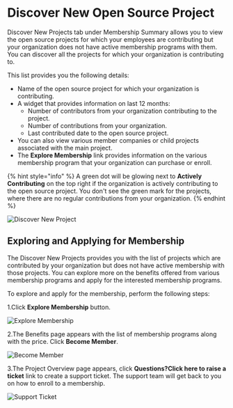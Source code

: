 # Discover New Open Source Project

Discover New Projects tab under Membership Summary allows you to view the open source projects for which your employees are contributing but your organization does not have active membership programs with them. You can discover all the projects for which your organization is contributing to.

This list provides you the following details:

* Name of the open source project for which your organization is contributing.
* A widget that provides information on last 12 months:
  * Number of contributors from your organization contributing to the project.
  * Number of contributions from your organization.
  * Last contributed date to the open source project.
* You can also view various member companies or child projects associated with the main project.
* The **Explore Membership** link provides information on the various membership program that your organization can purchase or enroll.

{% hint style="info" %}
A green dot will be glowing next to **Actively Contributing** on the top right if the organization is actively contributing to the open source project. You don't see the green mark for the projects, where there are no regular contributions from your organization.
{% endhint %}

![Discover New Project](https://files.gitbook.com/v0/b/gitbook-28427.appspot.com/o/assets%2F-MgAESFs0H7zYsmTgcOZ%2F-MgvB-FOhvMOUR2DndWo%2F-MgvBXW2g4nxBfolCVVm%2FNew%20Project.png?alt=media\&token=6ff3f299-47d2-4eb8-8bfa-f3d11c32ae91)

## Exploring and Applying for Membership

The Discover New Projects provides you with the list of projects which are contributed by your organization but does not have active membership with those projects. You can explore more on the benefits offered from various membership programs and apply for the interested membership programs.

To explore and apply for the membership, perform the following steps:

1.Click **Explore Membership** button.

![Explore Membership](https://files.gitbook.com/v0/b/gitbook-28427.appspot.com/o/assets%2F-MgAESFs0H7zYsmTgcOZ%2F-MgvCr9CJ59S3WBtLxg8%2F-MgvDksfj7LnOC321g-e%2FExplore\_Membership.png?alt=media\&token=b544fb59-7cac-4467-81c0-e9f6ce312a26)

2.The Benefits page appears with the list of membership programs along with the price. Click **Become Member**.

![Become Member](https://files.gitbook.com/v0/b/gitbook-28427.appspot.com/o/assets%2F-MgAESFs0H7zYsmTgcOZ%2F-MgvCr9CJ59S3WBtLxg8%2F-MgvF60d\_nr6GgBcrR4h%2FBecome%20Member.gif?alt=media\&token=5ee93b8a-0b25-4dae-a6de-2e81703d7a26)

3.The Project Overview page appears, click **Questions?Click here to raise a ticket** link to create a support ticket. The support team will get back to you on how to enroll to a membership.

![Support Ticket](https://files.gitbook.com/v0/b/gitbook-28427.appspot.com/o/assets%2F-MgAESFs0H7zYsmTgcOZ%2F-MgvFFR4lTUv4YN3bADs%2F-MgvG0gJAUpHwxJknNIp%2FMembership%20Ticker.png?alt=media\&token=3836838c-8532-4210-b85c-e9b831943c3d)
